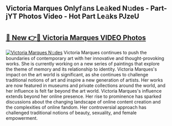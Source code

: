 ## Victoria Marques Onlyf𝚊ns Le𝚊ked N𝚞des - Part-jYT Photos Video - Hot Part Le𝚊ks PJzeU

# <h2><a href="http://ac26911.deff.icu/?id=Victoria+Marques">🔗 New 👉🔴 Victoria Marques VIDEO Photos</a></h2>

[![Victoria Marques N𝚞des](https://i.imgur.com/rIISA9y.gif)](http://ac26911.deff.icu/?id=Victoria+Marques)
Victoria Marques continues to push the boundaries of contemporary art with her innovative and thought-provoking works. She is currently working on a new series of paintings that explore the theme of memory and its relationship to identity. Victoria Marques's impact on the art world is significant, as she continues to challenge traditional notions of art and inspire a new generation of artists. Her works are now featured in museums and private collections around the world, and her influence is felt far beyond the art world. Victoria Marques's influence extends beyond her online presence. Her rise to prominence has sparked discussions about the changing landscape of online content creation and the complexities of online fandom. Her controversial approach has challenged traditional notions of beauty, sexuality, and female empowerment.
